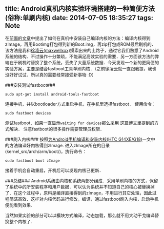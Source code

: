 title: Android真机内核实验环境搭建的一种简便方法(俗称:单刷内核)
date: 2014-07-05 18:35:27
tags: Note
---
在[前面的文章](http://freemandealer.github.io/2014/04/28/compile_and_install_kernel_for_android_devices/)中提出了如何在真机中安装自己编译内核的方法：编译内核得到zImage，再用Bootimg打包得到新的Boot.img，再zip打包成ROM最后刷机的．该方法是我和[徐凌云(maxwellxxx)](https://maxwellxxx.github.io)摸索出来的土路子，通过它我们熟悉了Android系统的结构．不过操作十分繁琐，不能满足高效实验的需要．另一方面该方法的弊端在于刷机时替换了整个系统，丢失了大量系统数据．今天发现一个新的更简便的实验方案，主要是结合fastboot工具单刷内核．（之前徐凌云就一直跟我提，我也没好好试试．所以真的需要经常接受新事物 :D）

<!--more-->

###安装测试fastboot###

    sudo apt-get install android-tools-fastboot
    
连接手机，并以bootloader方式重启手机，在手机里选择fastboot．
使用命令：

    sudo fastboot devices
   
测试fastboot．如果一直显示`waiting for devices`那么采用
[这篇博文](http://limssb.blog.163.com/blog/static/1473043720123193223292/)里提到的方式解决．
注意fastboot的很多操作需要管理员权限．

###刷入内核###
按照[为Android手机编译和安装内核(HTC G14XE/G18)](http://freemandealer.github.io/2014/04/28/compile_and_install_kernel_for_android_devices/)一文中的方法编译好内核得到zImage. 进入zImage所在的目录(kernel_src/arch/arm/boot/)，执行命令：

    sudo fastboot boot zImage
    
接着手机会自动重启，开机后可以发现内核已更新．

###总结###
Android系统由内核和系统两部分组成．采用单刷内核的方式，保留了系统中的所安装程序和用户数据．可以认为系统并不知道自己的核心被替换掉了．在这个过程中，原料是编译直接得到的zImage，不用进行其它处理，因此过程简洁高效．这样对内核代码进行修改，编译，通过fastboot刷入内核，启动手机便能看到效果．

当然如果实验的部分可以以模块方式编译，动态加载，那么就不用大动干戈编译替换整个内核了．